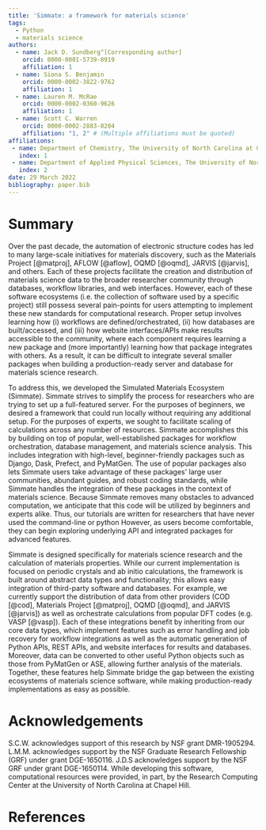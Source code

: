 ```yaml
---
title: 'Simmate: a framework for materials science'
tags:
  - Python
  - materials science
authors:
  - name: Jack D. Sundberg^[Corresponding author]
    orcid: 0000-0001-5739-8919
    affiliation: 1
  - name: Siona S. Benjamin
    orcid: 0000-0002-3822-9762
    affiliation: 1
  - name: Lauren M. McRae
    orcid: 0000-0002-0360-9626
    affiliation: 1
  - name: Scott C. Warren
    orcid: 0000-0002-2883-0204
    affiliation: "1, 2" # (Multiple affiliations must be quoted)
affiliations:
 - name: Department of Chemistry, The University of North Carolina at Chapel Hill, Chapel Hill, North Carolina 27599, United States
   index: 1
 - name: Department of Applied Physical Sciences, The University of North Carolina at Chapel Hill, Chapel Hill, North Carolina 27599, United States
   index: 2
date: 29 March 2022
bibliography: paper.bib
---
```


# Summary

Over the past decade, the automation of electronic structure codes has led to many large-scale initiatives for materials discovery, such as the Materials Project [@matproj], AFLOW [@aflow], OQMD [@oqmd], JARVIS [@jarvis], and others. Each of these projects facilitate the creation and distribution of materials science data to the broader researcher community through databases, workflow libraries, and web interfaces. However, each of these software ecosystems (i.e. the collection of software used by a specific project) still possess several pain-points for users attempting to implement these new standards for computational research. Proper setup involves learning how (i) workflows are defined/orchestrated, (ii) how databases are built/accessed, and (iii) how website interfaces/APIs make results accessible to the community, where each component requires learning a new package and (more importantly) learning how that package integrates with others. As a result, it can be difficult to integrate several smaller packages when building a production-ready server and database for materials science research.

To address this, we developed the Simulated Materials Ecosystem (Simmate). Simmate strives to simplify the process for researchers who are  trying to set up a full-featured server. For the purposes of beginners, we desired a framework that could run locally without requiring any additional setup. For the purposes of experts, we sought to facilitate scaling of calculations across any number of resources. Simmate accomplishes this by building on top of popular, well-established packages for workflow orchestration, database management, and materials science analysis. This includes integration with high-level, beginner-friendly packages such as Django, Dask, Prefect, and PyMatGen. The use of popular packages also lets Simmate users take advantage of these packages' large user communities, abundant guides, and robust coding standards, while Simmate handles the integration of these packages in the context of materials science. Because Simmate removes many obstacles to advanced computation, we anticipate that this code will be utilized by beginners and experts alike. Thus, our tutorials are written for researchers that have never used the command-line or python However, as users become comfortable, they can begin exploring underlying API and integrated packages for advanced features.

Simmate is designed specifically for materials science research and the calculation of materials properties. While our current implementation is focused on periodic crystals and ab initio calculations, the framework is built around abstract data types and functionality; this allows easy integration of third-party software and databases. For example, we currently support the distribution of data from other providers (COD [@cod], Materials Project [@matproj], OQMD [@oqmd], and JARVIS [@jarvis]) as well as orchestrate calculations from popular DFT codes (e.g. VASP [@vasp]). Each of these integrations benefit by inheriting from our core data types, which implement features such as error handling and job recovery for workflow integrations as well as the automatic generation of Python APIs, REST APIs, and website interfaces for results and databases. Moreover, data can be converted to other useful Python objects such as those from PyMatGen or ASE, allowing further analysis of the materials. Together, these features help Simmate bridge the gap between the existing ecosystems of materials science software, while making production-ready implementations as easy as possible.


# Acknowledgements

S.C.W. acknowledges support of this research by NSF grant DMR-1905294. L.M.M. acknowledges support
by the NSF Graduate Research Fellowship (GRF) under grant DGE-1650116. J.D.S acknowledges
support by the NSF GRF under grant DGE-1650114. While developing this software, computational resources were provided, in part, by the Research Computing Center at the University of North Carolina at Chapel Hill.

# References